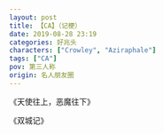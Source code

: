 ```yaml
---
layout: post
title: 【CA】（记梗）
date: 2019-08-28 23:19
categories: 好兆头
characters: ["Crowley", "Aziraphale"]
tags: ["CA"]
pov: 第三人称
origin: 名人朋友圈
---
```


《天使往上，恶魔往下》

《双城记》

